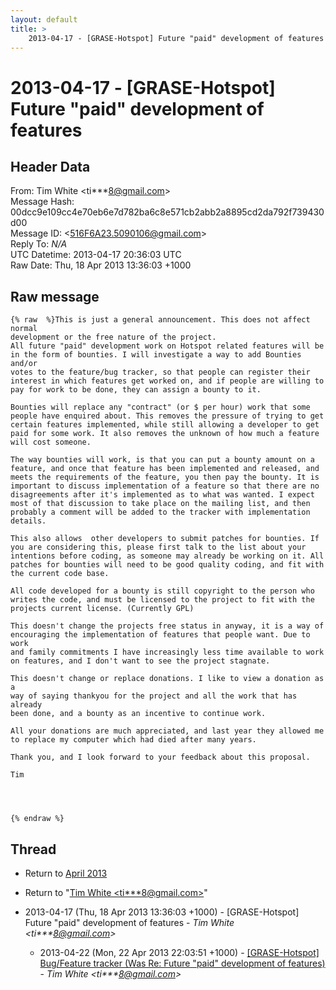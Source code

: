 ```yaml
---
layout: default
title: >
    2013-04-17 - [GRASE-Hotspot] Future "paid" development of features
---
```


# 2013-04-17 - [GRASE-Hotspot] Future "paid" development of features

## Header Data

From: Tim White \<ti***8@gmail.com\><br>
Message Hash: 00dcc9e109cc4e70eb6e7d782ba6c8e571cb2abb2a8895cd2da792f739430d00<br>
Message ID: \<516F6A23.5090106@gmail.com\><br>
Reply To: _N/A_<br>
UTC Datetime: 2013-04-17 20:36:03 UTC<br>
Raw Date: Thu, 18 Apr 2013 13:36:03 +1000<br>

## Raw message

```
{% raw  %}This is just a general announcement. This does not affect normal 
development or the free nature of the project.
All future "paid" development work on Hotspot related features will be 
in the form of bounties. I will investigate a way to add Bounties and/or 
votes to the feature/bug tracker, so that people can register their 
interest in which features get worked on, and if people are willing to 
pay for work to be done, they can assign a bounty to it.

Bounties will replace any "contract" (or $ per hour) work that some 
people have enquired about. This removes the pressure of trying to get 
certain features implemented, while still allowing a developer to get 
paid for some work. It also removes the unknown of how much a feature 
will cost someone.

The way bounties will work, is that you can put a bounty amount on a 
feature, and once that feature has been implemented and released, and 
meets the requirements of the feature, you then pay the bounty. It is 
important to discuss implementation of a feature so that there are no 
disagreements after it's implemented as to what was wanted. I expect 
most of that discussion to take place on the mailing list, and then 
probably a comment will be added to the tracker with implementation details.

This also allows  other developers to submit patches for bounties. If 
you are considering this, please first talk to the list about your 
intentions before coding, as someone may already be working on it. All 
patches for bounties will need to be good quality coding, and fit with 
the current code base.

All code developed for a bounty is still copyright to the person who 
writes the code, and must be licensed to the project to fit with the 
projects current license. (Currently GPL)

This doesn't change the projects free status in anyway, it is a way of 
encouraging the implementation of features that people want. Due to work 
and family commitments I have increasingly less time available to work 
on features, and I don't want to see the project stagnate.

This doesn't change or replace donations. I like to view a donation as a 
way of saying thankyou for the project and all the work that has already 
been done, and a bounty as an incentive to continue work.

All your donations are much appreciated, and last year they allowed me 
to replace my computer which had died after many years.

Thank you, and I look forward to your feedback about this proposal.

Tim




{% endraw %}
```

## Thread

+ Return to [April 2013](/archive/2013/04)

+ Return to "[Tim White <ti***8<span>@</span>gmail.com>](/authors/ti___8_at_gmail_com)"

+ 2013-04-17 (Thu, 18 Apr 2013 13:36:03 +1000) - [GRASE-Hotspot] Future "paid" development of features - _Tim White \<ti***8@gmail.com\>_
  + 2013-04-22 (Mon, 22 Apr 2013 22:03:51 +1000) - [[GRASE-Hotspot] Bug/Feature tracker (Was Re: Future "paid"	development of features)](/archive/2013/04/f2f19ad3fd3d0fc1b1684da34da39c424ca4ee586c8851eace84ff1a42d26eac) - _Tim White \<ti***8@gmail.com\>_

